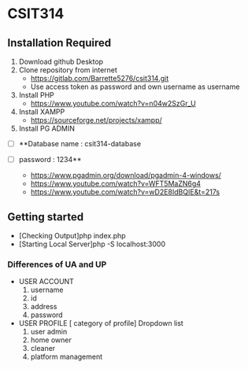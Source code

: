 # CSIT314 

## Installation Required
1. Download github Desktop
2. Clone repository from internet
    - https://gitlab.com/Barrette5276/csit314.git
    - Use access token as password and own username as username
3. Install PHP
    - https://www.youtube.com/watch?v=n04w2SzGr_U
4. Install XAMPP
    - https://sourceforge.net/projects/xampp/
5. Install PG ADMIN
- [ ] **Database name  : csit314-database 
- [ ] password : 1234**

    - https://www.pgadmin.org/download/pgadmin-4-windows/
    - https://www.youtube.com/watch?v=WFT5MaZN6g4
    - https://www.youtube.com/watch?v=wD2E8IdBQIE&t=217s



## Getting started
- [Checking Output]php index.php  
- [Starting Local Server]php -S localhost:3000 

### Differences of UA and UP
- USER ACCOUNT
    1. username
    2. id
    3. address
    4. password
- USER PROFILE [ category of profile]
Dropdown list
    1. user admin
    2. home owner
    3. cleaner
    4. platform management
</details>
